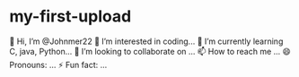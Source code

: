 # my-first-upload
👋 Hi, I’m @Johnmer22
👀 I’m interested in coding...
🌱 I’m currently learning C, java, Python...
💞️ I’m looking to collaborate on ...
📫 How to reach me ...
😄 Pronouns: ...
⚡ Fun fact: ...
